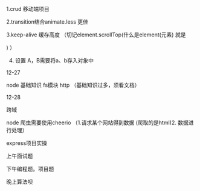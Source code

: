 1.crud 移动端项目

2.transition结合animate.less 更佳

3.keep-alive 缓存高度  （切记element.scrollTop(什么是element(元素) 就是<div></div>) ） 

4. 设置 A，B需要将a、b存入对象中

12-27

 node 基础知识 fs模块 http （基础知识过多，须看文档）

12-28

跨域

node  爬虫需要使用cheerio （1.请求某个网站得到数据 (爬取的是html)2. 数据进行处理）

express项目实操







上午面试题

下午编程题。项目题

晚上算法呗

